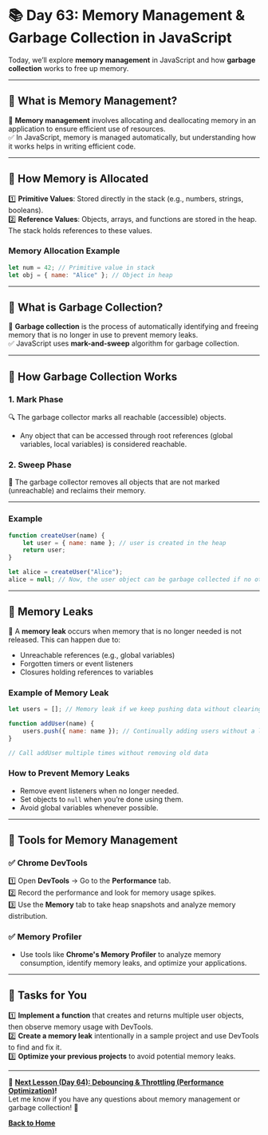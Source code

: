 # **📚 Day 63: Memory Management & Garbage Collection in JavaScript**  

Today, we’ll explore **memory management** in JavaScript and how **garbage collection** works to free up memory.  

---

## **🔹 What is Memory Management?**  

📌 **Memory management** involves allocating and deallocating memory in an application to ensure efficient use of resources.  
✅ In JavaScript, memory is managed automatically, but understanding how it works helps in writing efficient code.

---

## **🔹 How Memory is Allocated**  

1️⃣ **Primitive Values**: Stored directly in the stack (e.g., numbers, strings, booleans).  
2️⃣ **Reference Values**: Objects, arrays, and functions are stored in the heap. The stack holds references to these values.  

### **Memory Allocation Example**  
```js
let num = 42; // Primitive value in stack
let obj = { name: "Alice" }; // Object in heap
```

---

## **🔹 What is Garbage Collection?**  

📌 **Garbage collection** is the process of automatically identifying and freeing memory that is no longer in use to prevent memory leaks.  
✅ JavaScript uses **mark-and-sweep** algorithm for garbage collection.  

---

## **🔹 How Garbage Collection Works**  

### 1. **Mark Phase**  
🔍 The garbage collector marks all reachable (accessible) objects.  
- Any object that can be accessed through root references (global variables, local variables) is considered reachable.

### 2. **Sweep Phase**  
🧹 The garbage collector removes all objects that are not marked (unreachable) and reclaims their memory.  

---

### **Example**  
```js
function createUser(name) {
    let user = { name: name }; // user is created in the heap
    return user;
}

let alice = createUser("Alice");
alice = null; // Now, the user object can be garbage collected if no other reference exists
```

---

## **🔹 Memory Leaks**  
📌 A **memory leak** occurs when memory that is no longer needed is not released. This can happen due to:  
- Unreachable references (e.g., global variables)
- Forgotten timers or event listeners
- Closures holding references to variables

### **Example of Memory Leak**  
```js
let users = []; // Memory leak if we keep pushing data without clearing

function addUser(name) {
    users.push({ name: name }); // Continually adding users without a limit
}

// Call addUser multiple times without removing old data
```

### **How to Prevent Memory Leaks**  
- Remove event listeners when no longer needed.  
- Set objects to `null` when you’re done using them.  
- Avoid global variables whenever possible.  

---

## **🔹 Tools for Memory Management**  

### ✅ **Chrome DevTools**  
1️⃣ Open **DevTools** → Go to the **Performance** tab.  
2️⃣ Record the performance and look for memory usage spikes.  
3️⃣ Use the **Memory** tab to take heap snapshots and analyze memory distribution.

### ✅ **Memory Profiler**  
- Use tools like **Chrome's Memory Profiler** to analyze memory consumption, identify memory leaks, and optimize your applications.

---

## **📝 Tasks for You**  
1️⃣ **Implement a function** that creates and returns multiple user objects, then observe memory usage with DevTools.  
2️⃣ **Create a memory leak** intentionally in a sample project and use DevTools to find and fix it.  
3️⃣ **Optimize your previous projects** to avoid potential memory leaks.  

---

🎯 **[Next Lesson (Day 64): Debouncing & Throttling (Performance Optimization)](../day_64/README.md)!**  
Let me know if you have any questions about memory management or garbage collection! 🚀

[**Back to Home**](../../../)